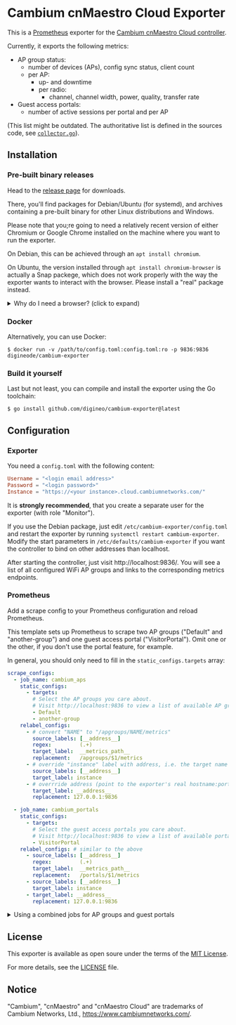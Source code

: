 # Cambium cnMaestro Cloud Exporter

This is a [Prometheus](https://prometheus.io/) exporter for the
[Cambium cnMaestro Cloud controller](https://cloud.cambiumnetworks.com).

Currently, it exports the following metrics:

- AP group status:
  - number of devices (APs), config sync status, client count
  - per AP:
    - up- and downtime
    - per radio:
      - channel, channel width, power, quality, transfer rate
- Guest access portals:
  - number of active sessions per portal and per AP

(This list might be outdated. The authoritative list is defined in the
sources code, see [`collector.go`](./exporter/collector.go)).

## Installation

### Pre-built binary releases

Head to the [release page](https://github.com/digineo/cambium-exporter/releases)
for downloads.

There, you'll find packages for Debian/Ubuntu (for systemd), and archives containing
a pre-built binary for other Linux distributions and Windows.

Please note that you;re going to need a relatively recent version of either Chromium
or Google Chrome installed on the machine where you want to run the exporter.

On Debian, this can be achieved through an `apt install chromium`.

On Ubuntu, the version installed through `apt install chromium-browser` is actually
a Snap packege, which does not work properly with the way the exporter wants to
interact with the browser. Please install a "real" package instead.

<details><summary>Why do I need a browser? (click to expand)</summary>

There's currently no officially supported API for cnMaestro cloud instances.

To get the metrics, the exporter can however simply issue HTTP requests to their
internal API, which is protected by a session cookie and CSRF token.

To get the session cookie and CSRF token, we sadly cannot issue plain HTTP
requests to their SSO, because they do some of JS crypto shenanigans to mangle
and obfuscate their login procedure.

We could reverse-engineer that, but that'll always only be a temporary solution.
A much simpler workaround is to leverage a remote-controlled browser to do the
login dance. After all, their web UI is made for browsers, isn't it?

The exporter uses Chromium/Google Chrome only to retrieve the session cookie,
and will shutdown the browser afterwards. Every so often (pre-emptively before
the cookie expires), the exporter will try to refresh the session cookie and
login once more, requiring another browser instance.

This all happens automatically, and without the need for user-interaction,
hence the browser starts without UI ("headless").

If you want to see what the browser does, you try this:

```console
$ HEADLESS=0 cambium-exporter --login --verbose --config ./config.toml
```

</details>

### Docker

Alternatively, you can use Docker:

```console
$ docker run -v /path/to/config.toml:config.toml:ro -p 9836:9836 digineode/cambium-exporter
```

### Build it yourself

Last but not least, you can compile and install the exporter using the
Go toolchain:

```console
$ go install github.com/digineo/cambium-exporter@latest
```

## Configuration

### Exporter

You need a `config.toml` with the following content:

```toml
Username = "<login email address>"
Password = "<login password>"
Instance = "https://<your instance>.cloud.cambiumnetworks.com/"
```

It is **strongly recommended**, that you create a separate user for the
exporter (with role "Monitor").

If you use the Debian package, just edit `/etc/cambium-exporter/config.toml`
and restart the exporter by running `systemctl restart cambium-exporter`.
Modify the start parameters in `/etc/defaults/cambium-exporter` if you want
the controller to bind on other addresses than localhost.

After starting the controller, just visit http://localhost:9836/.
You will see a list of all configured WiFi AP groups and links to the
corresponding metrics endpoints.

### Prometheus

Add a scrape config to your Prometheus configuration and reload Prometheus.

This template sets up Prometheus to scrape two AP groups ("Default" and
"another-group") and one guest access portal ("VisitorPortal"). Omit one
or the other, if you don't use the portal feature, for example.

In general, you should only need to fill in the `static_configs.targets`
array:

```yml
scrape_configs:
  - job_name: cambium_aps
    static_configs:
      - targets:
        # Select the AP groups you care about.
        # Visit http://localhost:9836 to view a list of available AP groups.
        - Default
        - another-group
    relabel_configs:
      - # convert "NAME" to "/apgroups/NAME/metrics"
        source_labels: [__address__]
        regex:         (.+)
        target_label:  __metrics_path__
        replacement:   /apgroups/$1/metrics
      - # override "instance" label with address, i.e. the target name
        source_labels: [__address__]
        target_label: instance
      - # overrride address (point to the exporter's real hostname:port)
        target_label: __address__
        replacement: 127.0.0.1:9836

  - job_name: cambium_portals
    static_configs:
      - targets:
        # Select the guest access portals you care about.
        # Visit http://localhost:9836 to view a list of available portals.
        - VisitorPortal
    relabel_configs: # similar to the above
      - source_labels: [__address__]
        regex:         (.+)
        target_label:  __metrics_path__
        replacement:   /portals/$1/metrics
      - source_labels: [__address__]
        target_label: instance
      - target_label: __address__
        replacement: 127.0.0.1:9836
```

<details><summary>Using a combined jobs for AP groups and guest portals</summary>

You can also combine the scrape config above. In this case, the naming of
`static_configs.targets` changes, and you need to prefix either `apgroups/`
or `portals/` to the target name.

```yaml
scrape_configs:
  - job_name: cambium
    static_configs:
      - targets:
        # Select the AP groups and portals you care about.
        # Visit http://localhost:9836 to view a list of available entries.
        - apgroups/Default
        - apgroups/another-group
        - portals/VisitorPortal
    relabel_configs:
      - # convert "TYPE/NAME" to "/TYPE/NAME/metrics"
        source_labels: [__address__]
        regex:         (.+)
        target_label:  __metrics_path__
        replacement:   /$1/metrics
      - # override "instance" label with address, i.e. the target name
        source_labels: [__address__]
        target_label: instance
      - # overrride address (point to the exporter's real hostname:port)
        target_label: __address__
        replacement: 127.0.0.1:9836
```

</details>

## License

This exporter is available as open soure under the terms of the
[MIT License](https://opensource.org/licenses/MIT).

For more details, see the [LICENSE](./LICENSE) file.

## Notice

"Cambium", "cnMaestro" and "cnMaestro Cloud" are trademarks of Cambium
Networks, Ltd., <https://www.cambiumnetworks.com/>.
